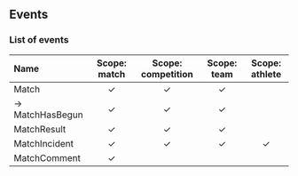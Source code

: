 ## Events

### List of events
|Name           |Scope: match|Scope: competition|Scope: team|Scope: athlete|
|:--------------|:----------:|:----------:|:----------:|:----------:|
|Match          |✓|✓|✓| |
|→ MatchHasBegun|✓|✓|✓| |
|MatchResult  |✓|✓|✓| |
|MatchIncident|✓|✓|✓|✓|
|MatchComment |✓| | | |
